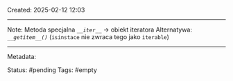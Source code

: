 Created: 2025-02-12 12:03

--- 
Note: 
Metoda specjalna *`__iter__`* -> obiekt iteratora
Alternatywa:
	*`__getitem__()`* (`isinstace` nie zwraca tego jako `iterable`)

--- 
Metadata: 

Status: #pending 
Tags: #empty